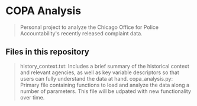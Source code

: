 # COPA Analysis
> Personal project to analyze the Chicago Office for Police Accountability's recently released complaint data.

## Files in this repository
> history_context.txt: Includes a brief summary of the historical context and relevant agencies, as well as key variable descriptors so that users can fully understand the data at hand. 
> copa_analysis.py: Primary file containing functions to load and analyze the data along a number of parameters. This file will be udpated with new functionality over time.
